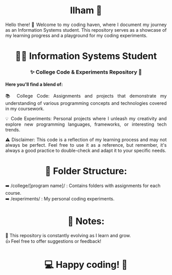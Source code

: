 <h1 align="center"> Ilham 🚀</h1>

<p align="justify">Hello there! 👋 Welcome to my coding haven, where I document my journey as an Information Systems student. This repository serves as a showcase of my learning progress and a playground for my coding experiments.</br></p>

<h1 align="center">👨‍💻 Information Systems Student</h1>

<h3 align="center">✨ College Code & Experiments Repository 🧪</h3>

<h4>Here you'll find a blend of:</br></h4>
<p align="justify">📚 College Code: Assignments and projects that demonstrate my understanding of various programming concepts and technologies covered in my coursework.</br></p>
<p align="justify">💡 Code Experiments: Personal projects where I unleash my creativity and explore new programming languages, frameworks, or interesting tech trends.</br></p>
<p align="justify">⚠️ Disclaimer: This code is a reflection of my learning process and may not always be perfect. Feel free to use it as a reference, but remember, it's always a good practice to double-check and adapt it to your specific needs.</br></p>

<h1 align="center">📂 Folder Structure:</h1>

➡️ /college/[program name]/ : Contains folders with assignments for each course.</br>
➡️ /experiments/ : My personal coding experiments.</br>

<h1 align="center">📝 Notes:</h1>

 🌱 This repository is constantly evolving as I learn and grow.</br>
 👍 Feel free to offer suggestions or feedback!

<h1 align="center"> 💻 Happy coding! 🚀</h1>
